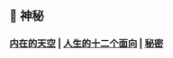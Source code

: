 ## 🔮 神秘<!-- {docsify-ignore-all} -->

### [内在的天空](读书/神秘/内在的天空.md) | [人生的十二个面向](读书/神秘/人生的十二个面向.md) | [秘密](/读书/神秘/秘密.md)

